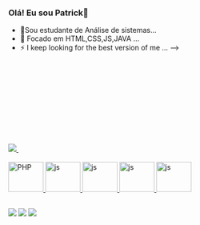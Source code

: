 ### Olá! Eu sou Patrick👋


- 🔭Sou estudante de Análise de sistemas...
- 🌱  Focado em HTML,CSS,JS,JAVA ...
- ⚡ I keep looking for the best version of me ...
-->
<div>
  <a href="https://github.com/patrickrodrigue">
    <img heigth="180em" src="https://github-readme-stats.vercel.app/api?username=patrickrodrigue&show_icons=true&theme=dark&include_all_commits=true&count_private=true">
    <img height="180em" src"https://github-readme-stats.vercel.app/api/top-langs/?username=patrickrodrigue&layout=compact&langs_count=16&theme=dark"/>
    </div>
    
  <div style="display: inline_block"><br>
    <img aling="center" alt="PHP" height="60" width="70" src="https://cdn.jsdelivr.net/gh/devicons/devicon/icons/java/java-original.svg" />
    <img aling="center" alt="js" height="60" width="70" src="https://cdn.jsdelivr.net/gh/devicons/devicon/icons/javascript/javascript-original.svg" />
    <img aling="center" alt="js" height="60" width="70" src="https://cdn.jsdelivr.net/gh/devicons/devicon/icons/html5/html5-original-wordmark.svg" />
     <img aling="center" alt="js" height="60" width="70" src="https://cdn.jsdelivr.net/gh/devicons/devicon/icons/css3/css3-original.svg" />
    <img aling="center" alt="js" height="60" width="70" src="https://cdn.jsdelivr.net/gh/devicons/devicon/icons/mysql/mysql-original.svg" />
  </div>
  
  ##
 <div>
   <a href="https://discord.com/users/973406810792943637" target="_blank"><img src="https://img.shields.io/badge/Discord-7289DA?style=for-the-badge&logo=discord&logoColor=white" target="_blank"></a> 
    <a href="https://www.linkedin.com/in/patrick-rodrigues-de-oliveira-a78110251/" target="_blank"><img src="https://img.shields.io/badge/-LinkedIn-%230077B5?style=for-the-badge&logo=linkedin&logoColor=white" target="_blank"></a> 
     <a href="https://www.instagram.com/patrickrodriguespr/" target="_blank"><img src="https://img.shields.io/badge/-Instagram-%23E4405F?style=for-the-badge&logo=instagram&logoColor=white" target="_blank"></a>
 </div>
          
 
  
          
